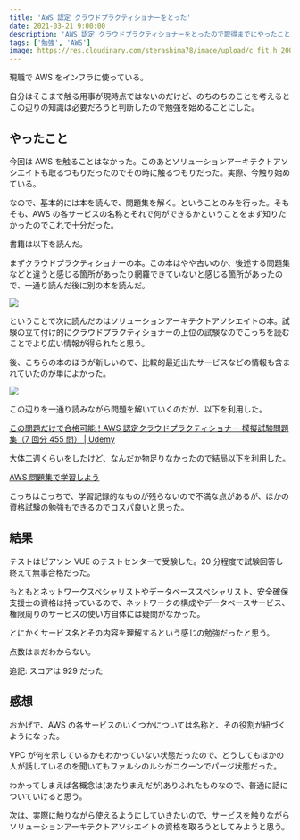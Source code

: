 ```yaml
---
title: 'AWS 認定 クラウドプラクティショナーをとった'
date: 2021-03-21 9:00:00
description: 'AWS 認定 クラウドプラクティショナーをとったので取得までにやったこと'
tags: ['勉強', 'AWS']
image: https://res.cloudinary.com/sterashima78/image/upload/c_fit,h_200,w_320,y_0/v1616283272/blog/AWS-Certified_Cloud-Practitioner_voxftb
---
```


現職で AWS をインフラに使っている。

自分はそこまで触る用事が現時点ではないのだけど、のちのちのことを考えるとこの辺りの知識は必要だろうと判断したので勉強を始めることにした。

## やったこと

今回は AWS を触ることはなかった。このあとソリューションアーキテクトアソシエイトも取るつもりだったのでその時に触るつもりだった。実際、今触り始めている。

なので、基本的には本を読んで、問題集を解く。ということのみを行った。そもそも、AWS の各サービスの名称とそれで何ができるかということをまず知りたかったのでこれで十分だった。

書籍は以下を読んだ。

まずクラウドプラクティショナーの本。この本はやや古いのか、後述する問題集などと違うと感じる箇所があったり網羅できていないと感じる箇所があったので、一通り読んだ後に別の本を読んだ。

<a href="https://www.amazon.co.jp/AWS%E8%AA%8D%E5%AE%9A%E8%B3%87%E6%A0%BC%E8%A9%A6%E9%A8%93%E3%83%86%E3%82%AD%E3%82%B9%E3%83%88-AWS%E8%AA%8D%E5%AE%9A-%E3%82%AF%E3%83%A9%E3%82%A6%E3%83%89%E3%83%97%E3%83%A9%E3%82%AF%E3%83%86%E3%82%A3%E3%82%B7%E3%83%A7%E3%83%8A%E3%83%BC-%E5%B1%B1%E4%B8%8B-%E5%85%89%E6%B4%8B/dp/4797397403?__mk_ja_JP=%E3%82%AB%E3%82%BF%E3%82%AB%E3%83%8A&dchild=1&keywords=AWS&qid=1616283629&sr=8-9&linkCode=li3&tag=yarishin-22&linkId=4af52d321424e28d9391f00c2b706d00&language=ja_JP&ref_=as_li_ss_il" target="_blank"><img border="0" src="//ws-fe.amazon-adsystem.com/widgets/q?_encoding=UTF8&ASIN=4797397403&Format=_SL250_&ID=AsinImage&MarketPlace=JP&ServiceVersion=20070822&WS=1&tag=yarishin-22&language=ja_JP" ></a><img src="https://ir-jp.amazon-adsystem.com/e/ir?t=yarishin-22&language=ja_JP&l=li3&o=9&a=4797397403" width="1" height="1" border="0" alt="" style="border:none !important; margin:0px !important;" />

ということで次に読んだのはソリューションアーキテクトアソシエイトの本。試験の立て付け的にクラウドプラクティショナーの上位の試験なのでこっちを読むことでより広い情報が得られたと思う。

後、こちらの本のほうが新しいので、比較的最近出たサービスなどの情報も含まれていたのが単によかった。

<a href="https://www.amazon.co.jp/AWS%E8%AA%8D%E5%AE%9A%E8%B3%87%E6%A0%BC%E8%A9%A6%E9%A8%93%E3%83%86%E3%82%AD%E3%82%B9%E3%83%88-AWS%E8%AA%8D%E5%AE%9A%E3%82%BD%E3%83%AA%E3%83%A5%E3%83%BC%E3%82%B7%E3%83%A7%E3%83%B3%E3%82%A2%E3%83%BC%E3%82%AD%E3%83%86%E3%82%AF%E3%83%88-%E3%82%A2%E3%82%BD%E3%82%B7%E3%82%A8%E3%82%A4%E3%83%88-%E6%94%B9%E8%A8%82%E7%AC%AC2%E7%89%88-NRI%E3%83%8D%E3%83%83%E3%83%88%E3%82%B3%E3%83%A0%E6%A0%AA%E5%BC%8F%E4%BC%9A%E7%A4%BE/dp/4815607389?__mk_ja_JP=%E3%82%AB%E3%82%BF%E3%82%AB%E3%83%8A&dchild=1&keywords=AWS&qid=1616283629&sr=8-8&linkCode=li3&tag=yarishin-22&linkId=d1d446e0f577a34dbb8b575b3e324d71&language=ja_JP&ref_=as_li_ss_il" target="_blank"><img border="0" src="//ws-fe.amazon-adsystem.com/widgets/q?_encoding=UTF8&ASIN=4815607389&Format=_SL250_&ID=AsinImage&MarketPlace=JP&ServiceVersion=20070822&WS=1&tag=yarishin-22&language=ja_JP" ></a><img src="https://ir-jp.amazon-adsystem.com/e/ir?t=yarishin-22&language=ja_JP&l=li3&o=9&a=4815607389" width="1" height="1" border="0" alt="" style="border:none !important; margin:0px !important;" />

この辺りを一通り読みながら問題を解いていくのだが、以下を利用した。

[この問題だけで合格可能！AWS 認定クラウドプラクティショナー 模擬試験問題集（7 回分 455 問） | Udemy](https://www.udemy.com/share/101I2OB0EZdl1RRHQ=/)

大体二週くらいをしたけど、なんだか物足りなかったので結局以下を利用した。

[AWS 問題集で学習しよう](https://aws.koiwaclub.com/)

こっちはこっちで、学習記録的なものが残らないので不満な点があるが、ほかの資格試験の勉強もできるのでコスパ良いと思った。

## 結果

テストはピアソン VUE のテストセンターで受験した。20 分程度で試験回答し終えて無事合格だった。

もともとネットワークスペシャリストやデータベーススペシャリスト、安全確保支援士の資格は持っているので、ネットワークの構成やデータベースサービス、権限周りのサービスの使い方自体には疑問がなかった。

とにかくサービス名とその内容を理解するという感じの勉強だったと思う。

点数はまだわからない。

追記: スコアは 929 だった

## 感想

おかげで、AWS の各サービスのいくつかについては名称と、その役割が紐づくようになった。

VPC が何を示しているかもわかっていない状態だったので、どうしてもほかの人が話しているのを聞いてもファルシのルシがコクーンでパージ状態だった。

わかってしまえば各概念は(あたりまえだが)ありふれたものなので、普通に話についていけると思う。

次は、実際に触りながら使えるようにしていきたいので、サービスを触りながらソリューションアーキテクトアソシエイトの資格を取ろうとしてみようと思う。
